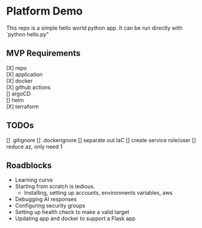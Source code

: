 # Platform Demo
This repo is a simple hello world python app. It can be run directly with `python hello.py"

## MVP Requirements
[X] repo  
[X] application  
[X] docker  
[X] github actions  
[] argoCD  
[] helm  
[X] terraform

## TODOs
[] .gitignore
[] .dockerignore
[] separate out IaC
[] create service role/user
[] reduce az, only need 1

## Roadblocks
- Learning curve
- Starting from scratch is tedious.
    - Installing, setting up accounts, environments variables, aws
- Debugging AI responses
- Configuring security groups
- Setting up health check to make a valid target
- Updating app and docker to support a Flask app
